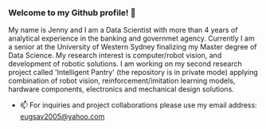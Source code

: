### Welcome to my Github profile! 👋

<!--
**jennyrud01/jennyrud01** is a ✨ _special_ ✨ repository because its `README.md` (this file) appears on your GitHub profile.
Here are some ideas to get you started:

- 🔭 I’m currently working on ...
- 🌱 I’m currently learning ...
- 👯 I’m looking to collaborate on ...
- 🤔 I’m looking for help with ...
- 💬 Ask me about ...
- 📫 How to reach me: ...
- 😄 Pronouns: ...
- ⚡ Fun fact: ...
-->
My name is Jenny and I am a Data Scientist with more than 4 years of analytical experience in the banking and governmet agency. 
Currently I am a senior at the University of Western Sydney finalizing my Master degree of Data Science.
My research interest is computer/robot vision, and development of robotic solutions. 
I am working on my second research project called 'Intelligent Pantry' (the repository is in private mode) applying combination of robot vision, reinforcement/imitation learning models, hardware components, electronics and mechanical design solutions.

- 📫 For inquiries and project collaborations please use my email address: eugsav2005@yahoo.com 
